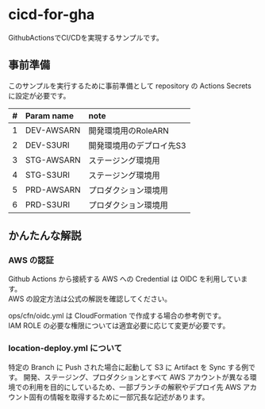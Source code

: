 # cicd-for-gha
GithubActionsでCI/CDを実現するサンプルです。

## 事前準備
このサンプルを実行するために事前準備として repository の Actions Secrets に設定が必要です。

| # | Param name | note                     |
|:-:|:-----------|:-------------------------|
| 1 | DEV-AWSARN | 開発環境用のRoleARN      |
| 2 | DEV-S3URI  | 開発環境用のデプロイ先S3 |
| 3 | STG-AWSARN | ステージング環境用       |
| 4 | STG-S3URI  | ステージング環境用       |
| 5 | PRD-AWSARN | プロダクション環境用     |
| 6 | PRD-S3URI  | プロダクション環境用     |

## かんたんな解説

### AWS の認証

Github Actions から接続する AWS への Credential は OIDC を利用しています。  
AWS の設定方法は公式の解説を確認してください。

ops/cfn/oidc.yml は CloudFormation で作成する場合の参考例です。  
IAM ROLE の必要な権限については適宜必要に応じて変更が必要です。

### location-deploy.yml について

特定の Branch に Push された場合に起動して S3 に Artifact を Sync する例です。
開発、ステージング、プロダクションとすべて AWS アカウントが異なる環境での利用を目的にしているため、一部ブランチの解釈やデプロイ先 AWS アカウント固有の情報を取得するために一部冗長な記述があります。
